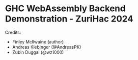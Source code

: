 # GHC WebAssembly Backend Demonstration - ZuriHac 2024

Credits:
- Finley McIlwaine (author)
- Andreas Klebinger (@AndreasPK)
- Zubin Duggal (@wz1000)
